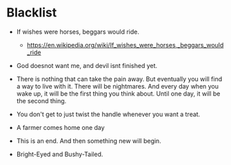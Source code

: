 # Blacklist

- If wishes were horses, beggars would ride.
  - https://en.wikipedia.org/wiki/If_wishes_were_horses,_beggars_would_ride

- God doesnot want me, and devil isnt finished yet.

- There is nothing that can take the pain away. But eventually you will find a way to live with it. There will be nightmares. And every day when you wake up, it will be the first thing you think about. Until one day, it will be the second thing.

- You don't get to just twist the handle whenever you want a treat.

- A farmer comes home one day

- This is an end. And then something new will begin.

- Bright-Eyed and Bushy-Tailed.
